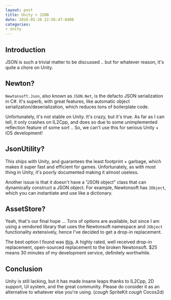 ```yaml
---
layout: post
title: Unity + JSON
date: 2016-05-26 22:56:47-0400
categories: 
- unity
---
```


## Introduction

JSON is such a trivial matter to be discussed .. but for whatever reason, it's quite a chore on Unity.

## Newton?

`Newtonsoft.Json`, also known as `JSON.Net`, is the defacto JSON serialization in C#. It's superb, with great features, like automatic object serialization/deserialization, which reduces tons of boilerplate code.

Unfortunately, it's not stable on Unity. It's crazy, but it's true. As far as I can tell, it only crashes on IL2Cpp, and does so due to some unimplemented reflection feature of some sort .. So, we can't use this for serious Unity + iOS development!

## JsonUtility?

This ships with Unity, and guarantees the least footprint + garbage, which makes it super fast and efficient for games. Unfortunately, as with most thing in Unity, it's poorly documented making it almost useless.

Another issue is that it doesn't have a "JSON object" class that can dynamically construct a JSON object. For example, Newtonsoft has `JObject`, which you can instantiate and use like a dictionary.

## AssetStore?

Yeah, that's our final hope ... Tons of options are available, but since I am using a vendored library that uses the Newtonsoft namespace and `JObject` functionality extensively, hence I've decided to get a drop-in replacement.

The best option I found was [this][json-lib]. A highly rated, well received drop-in replacement, open-sourced replacement to the broken Newtonsoft. $25 means 30 minutes of my development service, definitely worthwhile.

## Conclusion

Unity is still lacking, but it has made insane leaps thanks to IL2Cpp, 2D support, UI system, and the great community. Please do consider it as an alternative to whatever else you're using. (_cough_ SpriteKit _cough_ Cocos2d)

[json-lib]: http://www.parentelement.com/assets/json_net_unity
